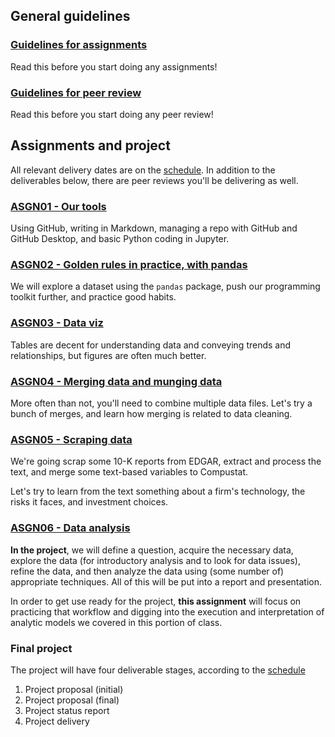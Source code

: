 
## General guidelines

### [Guidelines for assignments](guidelines-asgn.html)

Read this before you start doing any assignments!

### [Guidelines for peer review](guidelines-peerreview.html)

Read this before you start doing any peer review!

## Assignments and project

All relevant delivery dates are on the [schedule](https://ledatascifi.github.io/#schedule). In addition to the deliverables below, there are peer reviews you'll be delivering as well. 

### [ASGN01 - Our tools](asgn01.html)

Using GitHub, writing in Markdown, managing a repo with GitHub and GitHub Desktop, and basic Python coding in Jupyter.

### [ASGN02 - Golden rules in practice, with pandas](asgn02.html)

We will explore a dataset using the `pandas` package, push our programming toolkit further, and practice good habits.

### [ASGN03 - Data viz](asgn03.html)

Tables are decent for understanding data and conveying trends and relationships, but figures are often much better. 

### [ASGN04 - Merging data and munging data](asgn04.html)

More often than not, you'll need to combine multiple data files. Let's try a bunch of merges, and learn how merging is related to data cleaning.

### [ASGN05 - Scraping data](asgn05.html)

We're going scrap some 10-K reports from EDGAR, extract and process the text, and merge some text-based variables to Compustat.

Let's try to learn from the text something about a firm's technology, the risks it faces, and investment choices.

### [ASGN06 - Data analysis](asgn06.html)

**In the project**, we will define a question, acquire the necessary data, explore the data (for introductory analysis and to look for data issues), refine the data, and then analyze the data using (some number of) appropriate techniques. All of this will be put into a report and presentation.

In order to get use ready for the project, **this assignment** will focus on practicing that workflow and digging into the execution and interpretation of analytic models we covered in this portion of class.

### Final project

The project will have four deliverable stages, according to the [schedule](https://ledatascifi.github.io/#schedule)

1. Project proposal (initial)
2. Project proposal (final)
3. Project status report
4. Project delivery



